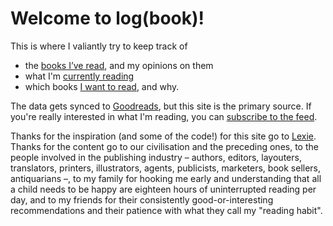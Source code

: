 # Welcome to log(book)!

This is where I valiantly try to keep track of

*   the [books I’ve read](/reviews/), and my opinions on them
*   what I'm [currently reading](/reading/)
*   which books [I want to read](/to-read/), and why.

The data gets synced to [Goodreads](https://www.goodreads.com/rixx), but this site is the primary source. If you're
really interested in what I'm reading, you can [subscribe to the feed](/feed.atom).

Thanks for the inspiration (and some of the code!) for this site go to [Lexie](https://books.alexwlchan.net). Thanks for
the content go to our civilisation and the preceding ones, to the people involved in the publishing industry – authors,
editors, layouters, translators, printers, illustrators, agents, publicists, marketers, book sellers, antiquarians –, to
my family for hooking me early and understanding that all a child needs to be happy are eighteen hours of uninterrupted
reading per day, and to my friends for their consistently good-or-interesting recommendations and their patience with
what they call my "reading habit".
